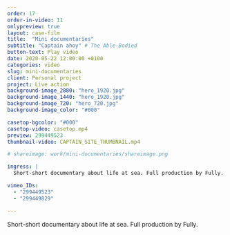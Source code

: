 ```yaml
---
order: 17
order-in-video: 11
onlypreview: true
layout: case-film
title:  "Mini documentaries"
subtitle: "Captain ahoy" # The Able-Bodied
button-text: Play video
date: 2020-05-22 12:00:00 +0100
categories: video
slug: mini-documentaries
client: Personal project
project: Live action
background-image_2880: "hero_1920.jpg"
background-image_1440: "hero_1920.jpg"
background-image_720: "hero_720.jpg"
background-image_color: "#000"

casetop-bgcolor: "#000"
casetop-video: casetop.mp4
preview: 299449523
thumbnail-video: CAPTAIN_SITE_THUMBNAIL.mp4

# shareimage: work/mini-documentaries/shareimage.png

ingress: |
  Short-short documentary about life at sea. Full production by Fully.

vimeo_IDs: 
  - "299449523"
  - "299449829"

---
```

Short-short documentary about life at sea. Full production by Fully.
